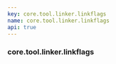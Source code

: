 ```yaml
---
key: core.tool.linker.linkflags
name: core.tool.linker.linkflags
api: true
---
```


### core.tool.linker.linkflags
